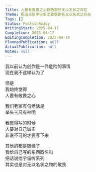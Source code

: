 ```yaml
---  
Title: 人要有敬畏之心致敬那些无以名状之存在  
Theme: 把话说给宇宙听之致敬那些无以名状之存在  
Tags: []  
Status: PublishReady  
WritingStart: 2025-04-17  
Completion: 2025-04-17  
EditingCompletion: 2025-04-18  
PlannedPublication: null  
ActualPublication: null  
Notes: null  
---  
```

  
我以前认为创作是一件危险的事情  
现在我不这样认为了  
  
但是  
我始终觉得  
人要有敬畏之心  
  
我们老家有句老话是  
举头三尺有神明  
  
我觉得写的时候  
人要对自己诚实  
非说不可的才要写下来  
  
其他的都是随缘了  
我给自己写的东西取名叫  
把话说给宇宙听系列  
其实也是对无以名状之物的敬畏  
  